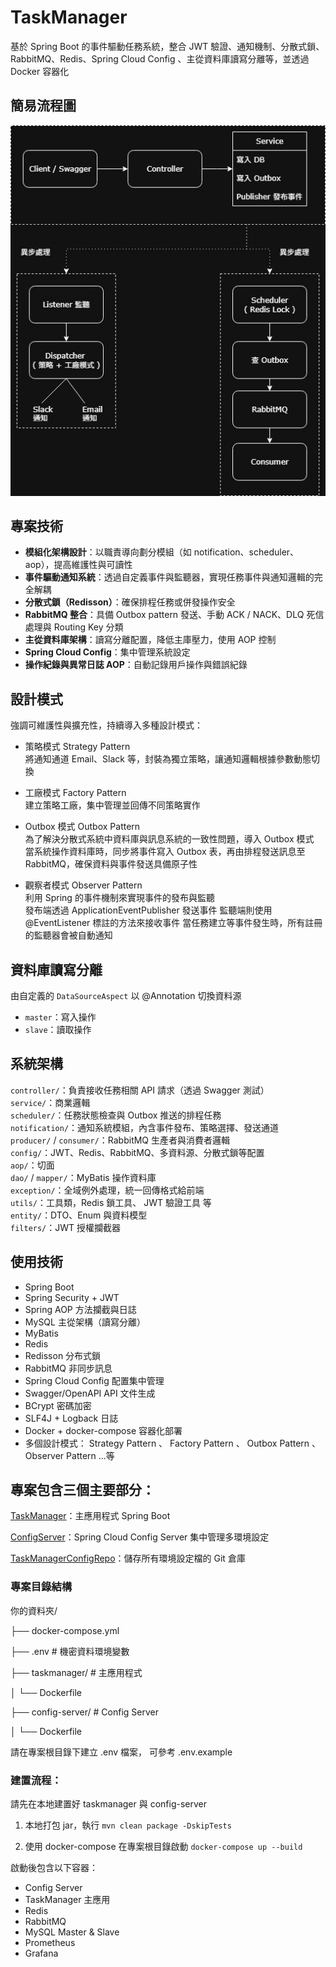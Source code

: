 # TaskManager

基於 Spring Boot 的事件驅動任務系統，整合 JWT 驗證、通知機制、分散式鎖、RabbitMQ、Redis、Spring Cloud Config 、主從資料庫讀寫分離等，並透過 Docker 容器化

## 簡易流程圖
![image](others/簡易流程圖.jpg)

##  專案技術
- **模組化架構設計**：以職責導向劃分模組（如 notification、scheduler、aop），提高維護性與可讀性
- **事件驅動通知系統**：透過自定義事件與監聽器，實現任務事件與通知邏輯的完全解耦
- **分散式鎖（Redisson）**：確保排程任務或併發操作安全
- **RabbitMQ 整合**：具備 Outbox pattern 發送、手動 ACK / NACK、DLQ 死信處理與 Routing Key 分類
- **主從資料庫架構**：讀寫分離配置，降低主庫壓力，使用 AOP 控制
- **Spring Cloud Config**：集中管理系統設定
- **操作紀錄與異常日誌 AOP**：自動記錄用戶操作與錯誤紀錄

## 設計模式

強調可維護性與擴充性，持續導入多種設計模式：

- 策略模式 Strategy Pattern  
  將通知通道 Email、Slack 等，封裝為獨立策略，讓通知邏輯根據參數動態切換

- 工廠模式 Factory Pattern  
  建立策略工廠，集中管理並回傳不同策略實作

- Outbox 模式 Outbox Pattern  
  為了解決分散式系統中資料庫與訊息系統的一致性問題，導入 Outbox 模式  
  當系統操作資料庫時，同步將事件寫入 Outbox 表，再由排程發送訊息至 RabbitMQ，確保資料與事件發送具備原子性

- 觀察者模式 Observer Pattern  
  利用 Spring 的事件機制來實現事件的發布與監聽  
  發布端透過 ApplicationEventPublisher 發送事件
  監聽端則使用 @EventListener 標註的方法來接收事件
  當任務建立等事件發生時，所有註冊的監聽器會被自動通知

## 資料庫讀寫分離
由自定義的 `DataSourceAspect` 以 @Annotation 切換資料源  
- `master`：寫入操作
- `slave`：讀取操作  

## 系統架構

`controller/`：負責接收任務相關 API 請求（透過 Swagger 測試）  
`service/`：商業邏輯  
`scheduler/`：任務狀態檢查與 Outbox 推送的排程任務  
`notification/`：通知系統模組，內含事件發布、策略選擇、發送通道  
`producer/` / `consumer/`：RabbitMQ 生產者與消費者邏輯  
`config/`：JWT、Redis、RabbitMQ、多資料源、分散式鎖等配置  
`aop/`：切面  
`dao/` / `mapper/`：MyBatis 操作資料庫  
`exception/`：全域例外處理，統一回傳格式給前端  
`utils/`：工具類，Redis 鎖工具、 JWT 驗證工具 等  
`entity/`：DTO、Enum 與資料模型  
`filters/`：JWT 授權攔截器 

## 使用技術
- Spring Boot
- Spring Security + JWT
- Spring AOP 方法攔截與日誌
- MySQL 主從架構（讀寫分離）  
- MyBatis
- Redis
- Redisson 分布式鎖
- RabbitMQ 非同步訊息 
- Spring Cloud Config 配置集中管理  
- Swagger/OpenAPI API 文件生成  
- BCrypt 密碼加密  
- SLF4J + Logback 日誌  
- Docker + docker-compose 容器化部署
- 多個設計模式： Strategy Pattern 、 Factory Pattern 、 Outbox Pattern 、 Observer Pattern ...等

## 專案包含三個主要部分：

[TaskManager](https://github.com/YuChengLin0110/Taskmanager)：主應用程式 Spring Boot

[ConfigServer](https://github.com/YuChengLin0110/TaskmanagerConfigServer)：Spring Cloud Config Server 集中管理多環境設定 

[TaskManagerConfigRepo](https://github.com/YuChengLin0110/TaskManagerConfigRepo)：儲存所有環境設定檔的 Git 倉庫

### 專案目錄結構
你的資料夾/

├── docker-compose.yml

├── .env                    # 機密資料環境變數

├── taskmanager/            # 主應用程式 

│   └── Dockerfile

├── config-server/          # Config Server 

│   └── Dockerfile

請在專案根目錄下建立 .env 檔案， 可參考 .env.example

### 建置流程：  
請先在本地建置好 taskmanager 與 config-server
1. 本地打包 jar，執行 `mvn clean package -DskipTests` 

2. 使用 docker-compose 在專案根目錄啟動 `docker-compose up --build`

啟動後包含以下容器：  
- Config Server  
- TaskManager 主應用
- Redis  
- RabbitMQ
- MySQL Master & Slave
- Prometheus  
- Grafana
